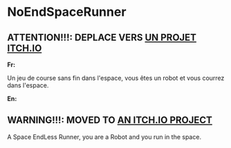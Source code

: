 # NoEndSpaceRunner

## **ATTENTION!!!: DEPLACE VERS [UN PROJET ITCH.IO](https://gzod01.itch.io/noendspacerunner)**

**Fr:**

Un jeu de course sans fin dans l'espace, vous êtes un robot et vous courrez dans l'espace.


**En:**

## **WARNING!!!: MOVED TO [AN ITCH.IO PROJECT](https://gzod01.itch.io/noendspacerunner)**

A Space EndLess Runner, you are a Robot and you run in the space.
